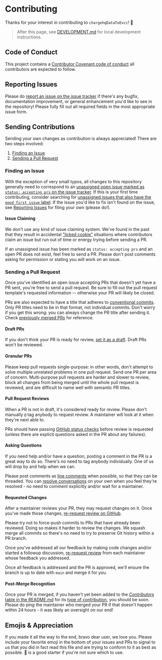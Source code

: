 # Contributing

Thanks for your interest in contributing to `chargehqDataToEvcc`! 💖

> After this page, see [DEVELOPMENT.md](./DEVELOPMENT.md) for local development instructions.

## Code of Conduct

This project contains a [Contributor Covenant code of conduct](./CODE_OF_CONDUCT.md) all contributors are expected to follow.

## Reporting Issues

Please do [report an issue on the issue tracker](https://github.com/jeffborg/chargehqDataToEvcc/issues/new/choose) if there's any bugfix, documentation improvement, or general enhancement you'd like to see in the repository! Please fully fill out all required fields in the most appropriate issue form.

## Sending Contributions

Sending your own changes as contribution is always appreciated!
There are two steps involved:

1. [Finding an Issue](#finding-an-issue)
2. [Sending a Pull Request](#sending-a-pull-request)

### Finding an Issue

With the exception of very small typos, all changes to this repository generally need to correspond to an [unassigned open issue marked as `status: accepting prs` on the issue tracker](https://github.com/jeffborg/chargehqDataToEvcc/issues?q=is%3Aissue+is%3Aopen+label%3A%22status%3A+accepting+prs%22+no%3Aassignee+).
If this is your first time contributing, consider searching for [unassigned issues that also have the `good first issue` label](https://github.com/jeffborg/chargehqDataToEvcc/issues?q=is%3Aissue+is%3Aopen+label%3A%22good+first+issue%22+label%3A%22status%3A+accepting+prs%22+no%3Aassignee+).
If the issue you'd like to fix isn't found on the issue, see [Reporting Issues](#reporting-issues) for filing your own (please do!).

#### Issue Claiming

We don't use any kind of issue claiming system.
We've found in the past that they result in accidental ["licked cookie"](https://devblogs.microsoft.com/oldnewthing/20091201-00/?p=15843) situations where contributors claim an issue but run out of time or energy trying before sending a PR.

If an unassigned issue has been marked as `status: accepting prs` and an open PR does not exist, feel free to send a PR.
Please don't post comments asking for permission or stating you will work on an issue.

### Sending a Pull Request

Once you've identified an open issue accepting PRs that doesn't yet have a PR sent, you're free to send a pull request.
Be sure to fill out the pull request template's requested information -- otherwise your PR will likely be closed.

PRs are also expected to have a title that adheres to [conventional commits](https://www.conventionalcommits.org/en/v1.0.0).
Only PR titles need to be in that format, not individual commits.
Don't worry if you get this wrong: you can always change the PR title after sending it.
Check [previously merged PRs](https://github.com/jeffborg/chargehqDataToEvcc/pulls?q=is%3Apr+is%3Amerged+-label%3Adependencies+) for reference.

#### Draft PRs

If you don't think your PR is ready for review, [set it as a draft](https://docs.github.com/en/pull-requests/collaborating-with-pull-requests/proposing-changes-to-your-work-with-pull-requests/changing-the-stage-of-a-pull-request#converting-a-pull-request-to-a-draft).
Draft PRs won't be reviewed.

#### Granular PRs

Please keep pull requests single-purpose: in other words, don't attempt to solve multiple unrelated problems in one pull request.
Send one PR per area of concern.
Multi-purpose pull requests are harder and slower to review, block all changes from being merged until the whole pull request is reviewed, and are difficult to name well with semantic PR titles.

#### Pull Request Reviews

When a PR is not in draft, it's considered ready for review.
Please don't manually `@` tag anybody to request review.
A maintainer will look at it when they're next able to.

PRs should have passing [GitHub status checks](https://docs.github.com/en/pull-requests/collaborating-with-pull-requests/collaborating-on-repositories-with-code-quality-features/about-status-checks) before review is requested (unless there are explicit questions asked in the PR about any failures).

#### Asking Questions

If you need help and/or have a question, posting a comment in the PR is a great way to do so.
There's no need to tag anybody individually.
One of us will drop by and help when we can.

Please post comments as [line comments](https://docs.github.com/en/pull-requests/collaborating-with-pull-requests/reviewing-changes-in-pull-requests/commenting-on-a-pull-request#adding-line-comments-to-a-pull-request) when possible, so that they can be threaded.
You can [resolve conversations](https://docs.github.com/en/pull-requests/collaborating-with-pull-requests/reviewing-changes-in-pull-requests/commenting-on-a-pull-request#resolving-conversations) on your own when you feel they're resolved - no need to comment explicitly and/or wait for a maintainer.

#### Requested Changes

After a maintainer reviews your PR, they may request changes on it.
Once you've made those changes, [re-request review on GitHub](https://docs.github.com/en/pull-requests/collaborating-with-pull-requests/reviewing-changes-in-pull-requests/about-pull-request-reviews#re-requesting-a-review).

Please try not to force-push commits to PRs that have already been reviewed.
Doing so makes it harder to review the changes.
We squash merge all commits so there's no need to try to preserve Git history within a PR branch.

Once you've addressed all our feedback by making code changes and/or started a followup discussion, [re-request review](https://docs.github.com/en/pull-requests/collaborating-with-pull-requests/reviewing-changes-in-pull-requests/about-pull-request-reviews#re-requesting-a-review) from each maintainer whose feedback you addressed.

Once all feedback is addressed and the PR is approved, we'll ensure the branch is up to date with `main` and merge it for you.

#### Post-Merge Recognition

Once your PR is merged, if you haven't yet been added to the [_Contributors_ table in the README.md](../README.md#contributors) for its [type of contribution](https://allcontributors.org/docs/en/emoji-key "Allcontributors emoji key"), you should be soon.
Please do ping the maintainer who merged your PR if that doesn't happen within 24 hours - it was likely an oversight on our end!

## Emojis & Appreciation

If you made it all the way to the end, bravo dear user, we love you.
Please include your favorite emoji in the bottom of your issues and PRs to signal to us that you did in fact read this file and are trying to conform to it as best as possible.
💖 is a good starter if you're not sure which to use.
